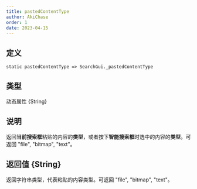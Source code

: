 ```yaml
---
title: pastedContentType
author: AkiChase
order: 1
date: 2023-04-15
---
```


## 定义

```ahk
static pastedContentType => SearchGui._pastedContentType
```

## 类型

动态属性 \{String\}

## 说明

返回**当前搜索框**粘贴的内容的**类型**，或者按下**智能搜索框**时选中的内容的**类型**。可返回 "file", "bitmap", "text"。

## 返回值 \{String\}

返回字符串类型，代表粘贴的内容类型。可返回 "file", "bitmap", "text"。